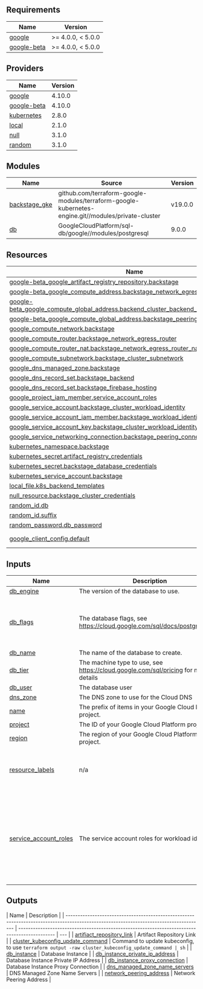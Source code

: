 ## Requirements

| Name                                                                           | Version           |
| ------------------------------------------------------------------------------ | ----------------- |
| <a name="requirement_google"></a> [google](#requirement_google)                | >= 4.0.0, < 5.0.0 |
| <a name="requirement_google-beta"></a> [google-beta](#requirement_google-beta) | >= 4.0.0, < 5.0.0 |

## Providers

| Name                                                                     | Version |
| ------------------------------------------------------------------------ | ------- |
| <a name="provider_google"></a> [google](#provider_google)                | 4.10.0  |
| <a name="provider_google-beta"></a> [google-beta](#provider_google-beta) | 4.10.0  |
| <a name="provider_kubernetes"></a> [kubernetes](#provider_kubernetes)    | 2.8.0   |
| <a name="provider_local"></a> [local](#provider_local)                   | 2.1.0   |
| <a name="provider_null"></a> [null](#provider_null)                      | 3.1.0   |
| <a name="provider_random"></a> [random](#provider_random)                | 3.1.0   |

## Modules

| Name                                                                       | Source                                                                                              | Version |
| -------------------------------------------------------------------------- | --------------------------------------------------------------------------------------------------- | ------- |
| <a name="module_backstage_gke"></a> [backstage_gke](#module_backstage_gke) | github.com/terraform-google-modules/terraform-google-kubernetes-engine.git//modules/private-cluster | v19.0.0 |
| <a name="module_db"></a> [db](#module_db)                                  | GoogleCloudPlatform/sql-db/google//modules/postgresql                                               | 9.0.0   |

## Resources

| Name                                                                                                                                                                                                        | Type        |
| ----------------------------------------------------------------------------------------------------------------------------------------------------------------------------------------------------------- | ----------- |
| [google-beta_google_artifact_registry_repository.backstage](https://registry.terraform.io/providers/hashicorp/google-beta/latest/docs/resources/google_artifact_registry_repository)                        | resource    |
| [google-beta_google_compute_address.backstage_network_egress_address](https://registry.terraform.io/providers/hashicorp/google-beta/latest/docs/resources/google_compute_address)                           | resource    |
| [google-beta_google_compute_global_address.backend_cluster_backend_loadbalancer_address](https://registry.terraform.io/providers/hashicorp/google-beta/latest/docs/resources/google_compute_global_address) | resource    |
| [google-beta_google_compute_global_address.backstage_peering_range_address](https://registry.terraform.io/providers/hashicorp/google-beta/latest/docs/resources/google_compute_global_address)              | resource    |
| [google_compute_network.backstage](https://registry.terraform.io/providers/hashicorp/google/latest/docs/resources/compute_network)                                                                          | resource    |
| [google_compute_router.backstage_network_egress_router](https://registry.terraform.io/providers/hashicorp/google/latest/docs/resources/compute_router)                                                      | resource    |
| [google_compute_router_nat.backstage_network_egress_router_nat](https://registry.terraform.io/providers/hashicorp/google/latest/docs/resources/compute_router_nat)                                          | resource    |
| [google_compute_subnetwork.backstage_cluster_subnetwork](https://registry.terraform.io/providers/hashicorp/google/latest/docs/resources/compute_subnetwork)                                                 | resource    |
| [google_dns_managed_zone.backstage](https://registry.terraform.io/providers/hashicorp/google/latest/docs/resources/dns_managed_zone)                                                                        | resource    |
| [google_dns_record_set.backstage_backend](https://registry.terraform.io/providers/hashicorp/google/latest/docs/resources/dns_record_set)                                                                    | resource    |
| [google_dns_record_set.backstage_firebase_hosting](https://registry.terraform.io/providers/hashicorp/google/latest/docs/resources/dns_record_set)                                                           | resource    |
| [google_project_iam_member.service_account_roles](https://registry.terraform.io/providers/hashicorp/google/latest/docs/resources/project_iam_member)                                                        | resource    |
| [google_service_account.backstage_cluster_workload_identity](https://registry.terraform.io/providers/hashicorp/google/latest/docs/resources/service_account)                                                | resource    |
| [google_service_account_iam_member.backstage_workload_identity](https://registry.terraform.io/providers/hashicorp/google/latest/docs/resources/service_account_iam_member)                                  | resource    |
| [google_service_account_key.backstage_cluster_workload_identity_key](https://registry.terraform.io/providers/hashicorp/google/latest/docs/resources/service_account_key)                                    | resource    |
| [google_service_networking_connection.backstage_peering_connection](https://registry.terraform.io/providers/hashicorp/google/latest/docs/resources/service_networking_connection)                           | resource    |
| [kubernetes_namespace.backstage](https://registry.terraform.io/providers/hashicorp/kubernetes/latest/docs/resources/namespace)                                                                              | resource    |
| [kubernetes_secret.artifact_registry_credentials](https://registry.terraform.io/providers/hashicorp/kubernetes/latest/docs/resources/secret)                                                                | resource    |
| [kubernetes_secret.backstage_database_credentials](https://registry.terraform.io/providers/hashicorp/kubernetes/latest/docs/resources/secret)                                                               | resource    |
| [kubernetes_service_account.backstage](https://registry.terraform.io/providers/hashicorp/kubernetes/latest/docs/resources/service_account)                                                                  | resource    |
| [local_file.k8s_backend_templates](https://registry.terraform.io/providers/hashicorp/local/latest/docs/resources/file)                                                                                      | resource    |
| [null_resource.backstage_cluster_credentials](https://registry.terraform.io/providers/hashicorp/null/latest/docs/resources/resource)                                                                        | resource    |
| [random_id.db](https://registry.terraform.io/providers/hashicorp/random/latest/docs/resources/id)                                                                                                           | resource    |
| [random_id.suffix](https://registry.terraform.io/providers/hashicorp/random/latest/docs/resources/id)                                                                                                       | resource    |
| [random_password.db_password](https://registry.terraform.io/providers/hashicorp/random/latest/docs/resources/password)                                                                                      | resource    |
| [google_client_config.default](https://registry.terraform.io/providers/hashicorp/google/latest/docs/data-sources/client_config)                                                                             | data source |

## Inputs

| Name                                                                                             | Description                                                                        | Type           | Default                                                                                                                                                                                                                                                                 | Required |
| ------------------------------------------------------------------------------------------------ | ---------------------------------------------------------------------------------- | -------------- | ----------------------------------------------------------------------------------------------------------------------------------------------------------------------------------------------------------------------------------------------------------------------- | :------: |
| <a name="input_db_engine"></a> [db_engine](#input_db_engine)                                     | The version of the database to use.                                                | `string`       | `"POSTGRES_14"`                                                                                                                                                                                                                                                         |    no    |
| <a name="input_db_flags"></a> [db_flags](#input_db_flags)                                        | The database flags, see https://cloud.google.com/sql/docs/postgres/flags           | `list`         | <pre>[<br> {<br> "name": "max_connections",<br> "value": "100"<br> }<br>]</pre>                                                                                                                                                                                         |    no    |
| <a name="input_db_name"></a> [db_name](#input_db_name)                                           | The name of the database to create.                                                | `string`       | `"backstage"`                                                                                                                                                                                                                                                           |    no    |
| <a name="input_db_tier"></a> [db_tier](#input_db_tier)                                           | The machine type to use, see https://cloud.google.com/sql/pricing for more details | `string`       | `"db-f1-micro"`                                                                                                                                                                                                                                                         |    no    |
| <a name="input_db_user"></a> [db_user](#input_db_user)                                           | The database user                                                                  | `string`       | `"backstage"`                                                                                                                                                                                                                                                           |    no    |
| <a name="input_dns_zone"></a> [dns_zone](#input_dns_zone)                                        | The DNS zone to use for the Cloud DNS                                              | `string`       | `"hd.dev.breu.io."`                                                                                                                                                                                                                                                     |    no    |
| <a name="input_name"></a> [name](#input_name)                                                    | The prefix of items in your Google Cloud Platform project.                         | `string`       | `"backstage"`                                                                                                                                                                                                                                                           |    no    |
| <a name="input_project"></a> [project](#input_project)                                           | The ID of your Google Cloud Platform project.                                      | `string`       | `"hd-backstage-poc-28107"`                                                                                                                                                                                                                                              |    no    |
| <a name="input_region"></a> [region](#input_region)                                              | The region of your Google Cloud Platform project.                                  | `string`       | `"europe-west3"`                                                                                                                                                                                                                                                        |    no    |
| <a name="input_resource_labels"></a> [resource_labels](#input_resource_labels)                   | n/a                                                                                | `map`          | <pre>{<br> "application": "backstage",<br> "environment": "poc",<br> "team": "breu"<br>}</pre>                                                                                                                                                                          |    no    |
| <a name="input_service_account_roles"></a> [service_account_roles](#input_service_account_roles) | The service account roles for workload identity                                    | `list(string)` | <pre>[<br> "roles/artifactregistry.reader",<br> "roles/cloudsql.client",<br> "roles/logging.logWriter",<br> "roles/monitoring.metricWriter",<br> "roles/stackdriver.resourceMetadata.writer",<br> "roles/storage.objectViewer",<br> "roles/cloudtrace.agent"<br>]</pre> |    no    |

## Outputs

| Name                                                                                                                                   | Description                                                                                   |
| -------------------------------------------------------------------------------------------------------------------------------------- | --------------------------------------------------------------------------------------------- | --- |
| <a name="output_artifiact_repository_link"></a> [artifiact_repository_link](#output_artifiact_repository_link)                         | Artifact Repository Link                                                                      |
| <a name="output_cluster_kubeconfig_update_command"></a> [cluster_kubeconfig_update_command](#output_cluster_kubeconfig_update_command) | Command to update kubeconfig, to use `terraform output -raw cluster_kubeconfig_update_command | sh` |
| <a name="output_db_instance"></a> [db_instance](#output_db_instance)                                                                   | Database Instance                                                                             |
| <a name="output_db_instance_private_ip_address"></a> [db_instance_private_ip_address](#output_db_instance_private_ip_address)          | Database Instance Private IP Address                                                          |
| <a name="output_db_instance_proxy_connection"></a> [db_instance_proxy_connection](#output_db_instance_proxy_connection)                | Database Instance Proxy Connection                                                            |
| <a name="output_dns_managed_zone_name_servers"></a> [dns_managed_zone_name_servers](#output_dns_managed_zone_name_servers)             | DNS Managed Zone Name Servers                                                                 |
| <a name="output_network_peering_address"></a> [network_peering_address](#output_network_peering_address)                               | Network Peering Address                                                                       |
